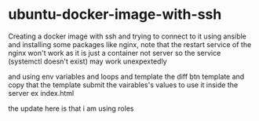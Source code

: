 # ubuntu-docker-image-with-ssh
Creating a docker image with ssh and trying to connect to it using ansible and installing some packages like nginx, note that the restart service of the nginx won't work as it is just a container not server so the service (systemctl doesn't exist) may work unexpextedly

and using env variables and loops and template
the diff btn template and copy that the template submit the vairables's values to use it inside the server ex index.html

the update here is that i am using roles
